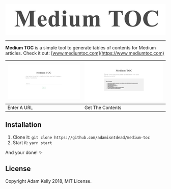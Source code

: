 <div style="text-align:center"><img src="https://github.com/adamisntdead/medium-toc/blob/master/resources/logo.png?raw=true"/></div>

---

__Medium TOC__ is a simple tool to generate tables of contents for Medium articles. Check it out: [www.mediumtoc.com](https://www.mediumtoc.com)

| ![starting](https://github.com/adamisntdead/medium-toc/blob/master/resources/start.png?raw=true)   | ![resulting](https://github.com/adamisntdead/medium-toc/blob/master/resources/result.png?raw=true)   |
|---------|---------|
| Enter A URL | Get The Contents |

## Installation

1. Clone it: `git clone https://github.com/adamisntdead/medium-toc`
2. Start it: `yarn start`

And your done! :sparkles:

## License

Copyright Adam Kelly 2018, MIT License.
